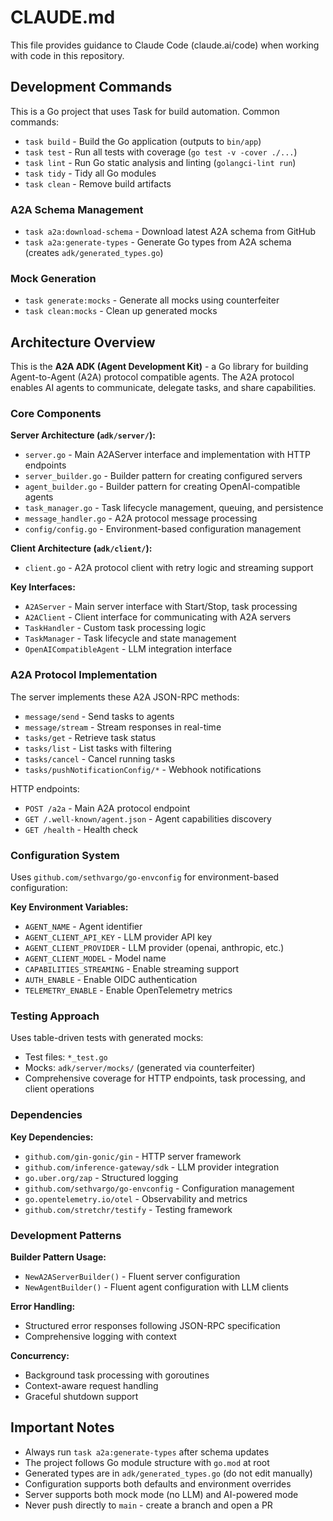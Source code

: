 # CLAUDE.md

This file provides guidance to Claude Code (claude.ai/code) when working with code in this repository.

## Development Commands

This is a Go project that uses Task for build automation. Common commands:

- `task build` - Build the Go application (outputs to `bin/app`)
- `task test` - Run all tests with coverage (`go test -v -cover ./...`)
- `task lint` - Run Go static analysis and linting (`golangci-lint run`)
- `task tidy` - Tidy all Go modules
- `task clean` - Remove build artifacts

### A2A Schema Management

- `task a2a:download-schema` - Download latest A2A schema from GitHub
- `task a2a:generate-types` - Generate Go types from A2A schema (creates `adk/generated_types.go`)

### Mock Generation

- `task generate:mocks` - Generate all mocks using counterfeiter
- `task clean:mocks` - Clean up generated mocks

## Architecture Overview

This is the **A2A ADK (Agent Development Kit)** - a Go library for building Agent-to-Agent (A2A) protocol compatible agents. The A2A protocol enables AI agents to communicate, delegate tasks, and share capabilities.

### Core Components

**Server Architecture (`adk/server/`):**
- `server.go` - Main A2AServer interface and implementation with HTTP endpoints
- `server_builder.go` - Builder pattern for creating configured servers
- `agent_builder.go` - Builder pattern for creating OpenAI-compatible agents
- `task_manager.go` - Task lifecycle management, queuing, and persistence
- `message_handler.go` - A2A protocol message processing
- `config/config.go` - Environment-based configuration management

**Client Architecture (`adk/client/`):**
- `client.go` - A2A protocol client with retry logic and streaming support

**Key Interfaces:**
- `A2AServer` - Main server interface with Start/Stop, task processing
- `A2AClient` - Client interface for communicating with A2A servers
- `TaskHandler` - Custom task processing logic
- `TaskManager` - Task lifecycle and state management
- `OpenAICompatibleAgent` - LLM integration interface

### A2A Protocol Implementation

The server implements these A2A JSON-RPC methods:
- `message/send` - Send tasks to agents
- `message/stream` - Stream responses in real-time
- `tasks/get` - Retrieve task status
- `tasks/list` - List tasks with filtering
- `tasks/cancel` - Cancel running tasks
- `tasks/pushNotificationConfig/*` - Webhook notifications

HTTP endpoints:
- `POST /a2a` - Main A2A protocol endpoint
- `GET /.well-known/agent.json` - Agent capabilities discovery
- `GET /health` - Health check

### Configuration System

Uses `github.com/sethvargo/go-envconfig` for environment-based configuration:

**Key Environment Variables:**
- `AGENT_NAME` - Agent identifier
- `AGENT_CLIENT_API_KEY` - LLM provider API key
- `AGENT_CLIENT_PROVIDER` - LLM provider (openai, anthropic, etc.)
- `AGENT_CLIENT_MODEL` - Model name
- `CAPABILITIES_STREAMING` - Enable streaming support
- `AUTH_ENABLE` - Enable OIDC authentication
- `TELEMETRY_ENABLE` - Enable OpenTelemetry metrics

### Testing Approach

Uses table-driven tests with generated mocks:
- Test files: `*_test.go`
- Mocks: `adk/server/mocks/` (generated via counterfeiter)
- Comprehensive coverage for HTTP endpoints, task processing, and client operations

### Dependencies

**Key Dependencies:**
- `github.com/gin-gonic/gin` - HTTP server framework
- `github.com/inference-gateway/sdk` - LLM provider integration
- `go.uber.org/zap` - Structured logging
- `github.com/sethvargo/go-envconfig` - Configuration management
- `go.opentelemetry.io/otel` - Observability and metrics
- `github.com/stretchr/testify` - Testing framework

### Development Patterns

**Builder Pattern Usage:**
- `NewA2AServerBuilder()` - Fluent server configuration
- `NewAgentBuilder()` - Fluent agent configuration with LLM clients

**Error Handling:**
- Structured error responses following JSON-RPC specification
- Comprehensive logging with context

**Concurrency:**
- Background task processing with goroutines
- Context-aware request handling
- Graceful shutdown support

## Important Notes

- Always run `task a2a:generate-types` after schema updates
- The project follows Go module structure with `go.mod` at root
- Generated types are in `adk/generated_types.go` (do not edit manually)
- Configuration supports both defaults and environment overrides
- Server supports both mock mode (no LLM) and AI-powered mode
- Never push directly to `main` - create a branch and open a PR
